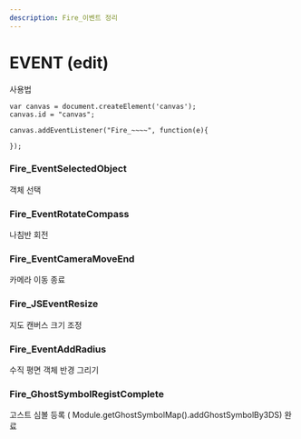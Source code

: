 ```yaml
---
description: Fire_이벤트 정리
---
```


# EVENT (edit)

사용법

```
var canvas = document.createElement('canvas');
canvas.id = "canvas";
	
canvas.addEventListener("Fire_~~~~", function(e){
	
});
```

### Fire\_EventSelectedObject

객체 선택&#x20;

### Fire\_EventRotateCompass

나침반 회전

### Fire\_EventCameraMoveEnd

카메라 이동 종료

### Fire\_JSEventResize

지도 캔버스 크기 조정

### Fire\_EventAddRadius

수직 평면 객체 반경 그리기

### Fire\_GhostSymbolRegistComplete

고스트 심볼 등록 ( Module.getGhostSymbolMap().addGhostSymbolBy3DS) 완료



